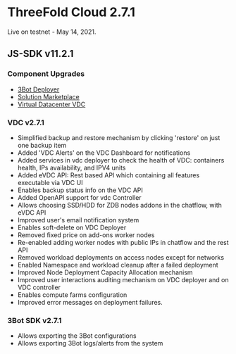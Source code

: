 
 # ThreeFold Cloud 2.7.1
 
Live on testnet - May 14, 2021.

## JS-SDK v11.2.1

### Component Upgrades
- [3Bot Deployer](https://github.com/threefoldtech/js-sdk/tree/development/jumpscale/packages/threebot_deployer)
- [Solution Marketplace](https://github.com/threefoldtech/js-sdk/tree/development/jumpscale/packages/marketplace)
- [Virtual Datacenter VDC](https://github.com/threefoldtech/js-sdk/tree/development/jumpscale/packages/vdc)

### VDC v2.7.1
- Simplified backup and restore mechanism by clicking 'restore' on just one backup item
- Added 'VDC Alerts' on the VDC Dashboard for notifications
- Added services in vdc deployer to check the health of VDC:  containers health, IPs availability, and IPV4 units
- Added eVDC API: Rest based API which containing all features executable via VDC UI
- Enables backup status info on the VDC API
- Added OpenAPI support for vdc Controller
- Allows choosing SSD/HDD for ZDB nodes addons in the chatflow, with eVDC API
- Improved user's email notification system
- Enables soft-delete on VDC Deployer
- Removed fixed price on add-ons worker nodes
- Re-enabled adding worker nodes with public IPs in chatflow and the rest API
- Removed workload deployments on access nodes except for networks
- Enabled Namespace and workload cleanup after a failed deployment
- Improved Node Deployment Capacity Allocation mechanism
- Improved user interactions auditing mechanism on VDC deployer and on VDC controller 
- Enables compute farms configuration
- Improved error messages on deployment failures.


### 3Bot SDK v2.7.1
- Allows exporting the 3Bot configurations 
- Allows exporting 3Bot logs/alerts from the system



